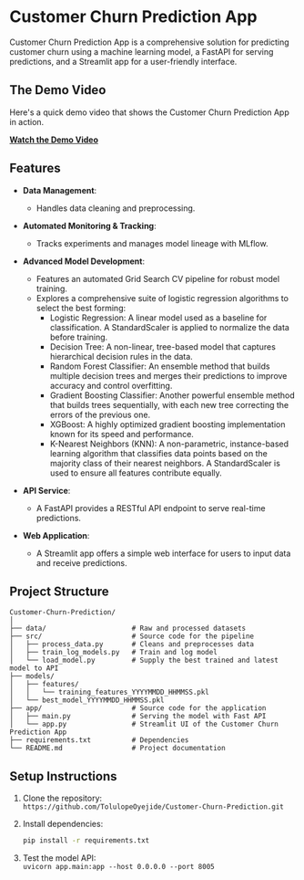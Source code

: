 # Customer Churn Prediction App

Customer Churn Prediction App is a comprehensive solution for predicting customer churn using a machine learning model, a FastAPI for serving predictions, and a Streamlit app for a user-friendly interface.



## The Demo Video

Here's a quick demo video that shows the Customer Churn Prediction App in action.

[**Watch the Demo Video**](https://www.youtube.com/watch?v=E49AZRhfk6w)



## Features
-   **Data Management**:
    -   Handles data cleaning and preprocessing.

-   **Automated Monitoring & Tracking**:
    -   Tracks experiments and manages model lineage with MLflow.

-   **Advanced Model Development**:
    -   Features an automated Grid Search CV pipeline for robust model training.
    -   Explores a comprehensive suite of logistic regression algorithms to select the best forming:
        -   Logistic Regression: A linear model used as a baseline for classification. A StandardScaler is applied to normalize the data before training.
        -   Decision Tree: A non-linear, tree-based model that captures hierarchical decision rules in the data.
        -   Random Forest Classifier: An ensemble method that builds multiple decision trees and merges their predictions to improve accuracy and control overfitting.
        -   Gradient Boosting Classifier: Another powerful ensemble method that builds trees sequentially, with each new tree correcting the errors of the previous one.
        - XGBoost: A highly optimized gradient boosting implementation known for its speed and performance.
        - K-Nearest Neighbors (KNN): A non-parametric, instance-based learning algorithm that classifies data points based on the majority class of their nearest neighbors. A StandardScaler is used to ensure all features contribute equally.


-   **API Service**:
    -   A FastAPI provides a RESTful API endpoint to serve real-time predictions.


-   **Web Application**:
    -   A Streamlit app offers a simple web interface for users to input data and receive predictions.


## Project Structure
```
Customer-Churn-Prediction/
│
├── data/                     # Raw and processed datasets
├── src/                      # Source code for the pipeline
│   ├── process_data.py       # Cleans and preprocesses data
│   ├── train_log_models.py   # Train and log model
│   └── load_model.py         # Supply the best trained and latest model to API
├── models/
│   ├── features/
│   │   └── training_features_YYYYMMDD_HHMMSS.pkl  
│   └── best_model_YYYYMMDD_HHMMSS.pkl            
├── app/                      # Source code for the application
│   ├── main.py               # Serving the model with Fast API
│   └── app.py                # Streamlit UI of the Customer Churn Prediction App
├── requirements.txt          # Dependencies
└── README.md                 # Project documentation
```


## Setup Instructions
1. Clone the repository:  <br>
   `https://github.com/TolulopeOyejide/Customer-Churn-Prediction.git`



2. Install dependencies:
   ```bash
   pip install -r requirements.txt
   ```


3. Test the model API:  <br>
  `uvicorn app.main:app --host 0.0.0.0 --port 8005` <br>